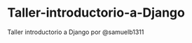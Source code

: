 Taller-introductorio-a-Django
=============================

Taller introductorio a Django por @samuelb1311